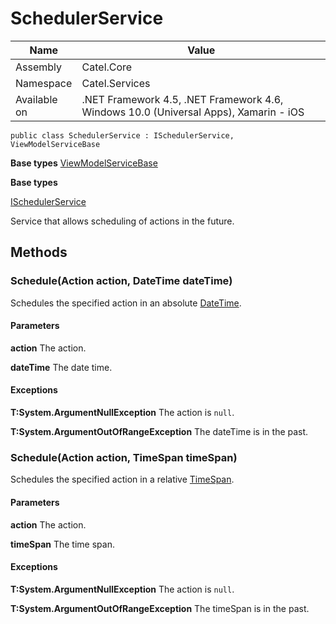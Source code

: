

# SchedulerService

Name|Value
---|---
Assembly|Catel.Core
Namespace|Catel.Services
Available on|.NET Framework 4.5, .NET Framework 4.6, Windows 10.0 (Universal Apps), Xamarin - iOS

```
public class SchedulerService : ISchedulerService, ViewModelServiceBase
```

**Base types**
[ViewModelServiceBase](/Catel.Core\Catel\Services\ViewModelServiceBase.md)

**Base types**

[ISchedulerService](/Catel.Core\Catel\Services\ISchedulerService.md)


Service that allows scheduling of actions in the future.



## Methods

### Schedule(Action action, DateTime dateTime)

Schedules the specified action in an absolute [DateTime](#).

#### Parameters

**action**
The action.

**dateTime**
The date time.

#### Exceptions

**T:System.ArgumentNullException**
The action is ```null```.

**T:System.ArgumentOutOfRangeException**
The dateTime is in the past.



### Schedule(Action action, TimeSpan timeSpan)

Schedules the specified action in a relative [TimeSpan](#).

#### Parameters

**action**
The action.

**timeSpan**
The time span.

#### Exceptions

**T:System.ArgumentNullException**
The action is ```null```.

**T:System.ArgumentOutOfRangeException**
The timeSpan is in the past.



